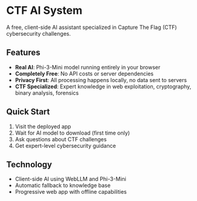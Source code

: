 # CTF AI System

A free, client-side AI assistant specialized in Capture The Flag (CTF) cybersecurity challenges.

## Features
- **Real AI**: Phi-3-Mini model running entirely in your browser
- **Completely Free**: No API costs or server dependencies
- **Privacy First**: All processing happens locally, no data sent to servers
- **CTF Specialized**: Expert knowledge in web exploitation, cryptography, binary analysis, forensics

## Quick Start
1. Visit the deployed app
2. Wait for AI model to download (first time only)
3. Ask questions about CTF challenges
4. Get expert-level cybersecurity guidance

## Technology
- Client-side AI using WebLLM and Phi-3-Mini
- Automatic fallback to knowledge base
- Progressive web app with offline capabilities
